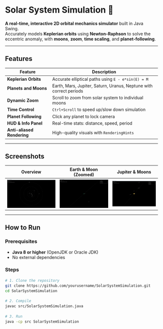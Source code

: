 # Solar System Simulation 🌌

**A real-time, interactive 2D orbital mechanics simulator** built in Java Swing.  
Accurately models **Keplerian orbits** using **Newton-Raphson** to solve the eccentric anomaly, with **moons**, **zoom**, **time scaling**, and **planet-following**.

---

## Features

| Feature | Description |
|-------|-----------|
| **Keplerian Orbits** | Accurate elliptical paths using `E - e*sin(E) = M` |
| **Planets and Moons** | Earth, Mars, Jupiter, Saturn, Uranus, Neptune with correct periods |
| **Dynamic Zoom** | Scroll to zoom from solar system to individual moons |
| **Time Control** | `Ctrl+Scroll` to speed up/slow down simulation |
| **Planet Following** | Click any planet to lock camera |
| **HUD & Info Panel** | Real-time stats: distance, speed, period |
| **Anti-aliased Rendering** | High-quality visuals with `RenderingHints` |

---

## Screenshots

| Overview | Earth & Moon (Zoomed) | Jupiter & Moons |
|--------|------------------------|-----------------|
| ![Solar System Overview](astronomy-suite/screenshots/overview.png) | ![Earth Moon Zoom](astronomy-suite/screenshots/earth-moon-zoom.png) | ![Jupiter Moons](astronomy-suite/screenshots/jupiter-moons.png) |

---

## How to Run

### Prerequisites
- **Java 8 or higher** (OpenJDK or Oracle JDK)
- No external dependencies

### Steps

```bash
# 1. Clone the repository
git clone https://github.com/yourusername/SolarSystemSimulation.git
cd SolarSystemSimulation

# 2. Compile
javac src/SolarSystemSimulation.java

# 3. Run
java -cp src SolarSystemSimulation
